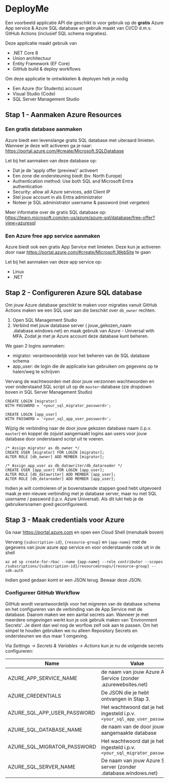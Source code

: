 # DeployMe 
Een voorbeeld applicatie API die geschikt is voor gebruik op de **gratis** Azure App service & Azure SQL database en gebruik maakt van CI/CD d.m.v. GitHub Actions (inclusief SQL schema migraties).

Deze applicatie maakt gebruik van
* .NET Core 8
* Union architectuur
* Entity Framework (EF Core)
* GitHub build & deploy workflows

Om deze applicatie te ontwikkelen & deployen heb je nodig
* Een Azure (for Students) account
* Visual Studio (Code)
* SQL Server Management Studio

## Stap 1 - Aanmaken Azure Resources

### Een gratis database aanmaken
Azure biedt een levenslange gratis SQL database met uiteraard limieten. Wanneer je deze wilt activeren ga je naar: https://portal.azure.com/#create/Microsoft.SQLDatabase

Let bij het aanmaken van deze database op:
* Dat je de 'apply offer (preview)' activeert
* Een zone die ondersteuning biedt (bv. North Europe)
* Authentication method: Use both SQL and Microsoft Entra authentication
* Security: allow all Azure services, add Client IP
* Stel jouw account in als Entra administrator
* Noteer je SQL administrator username & password (niet vergeten)


Meer informatie over de gratis SQL database op: 
https://learn.microsoft.com/en-us/azure/azure-sql/database/free-offer?view=azuresql

### Een Azure free app service aanmaken
Azure biedt ook een gratis App Service met limieten. Deze kun je activeren door naar https://portal.azure.com/#create/Microsoft.WebSite te gaan

Let bij het aanmaken van deze app service op:
* Linux
* .NET

## Stap 2 - Configureren Azure SQL database
Om jouw Azure database geschikt te maken voor migraties vanuit GitHub Actions maken we een SQL user aan die beschikt over `db_owner` rechten. 

1. Open SQL Management Studio
2. Verbind met jouw database server ( jouw_gekozen_naam .database.windows.net) en maak gebruik van Azure - Universal with MFA. Zodat je met je Azure account deze database kunt beheren.


We gaan 2 logins aanmaken:
* migrator: verantwoordelijk voor het beheren van de SQL database schema
* app_user: de login die de applicatie kan gebruiken om gegevens op te halen/weg te schrijven

Vervang de wachtwoorden met door jouw verzonnen wachtwoorden en voer onderstaand SQL script uit op de `master`-database (zie dropdown boven in SQL Server Management Studio)

```
CREATE LOGIN [migrator]
WITH PASSWORD = '<your_sql_migrator_password>';  

CREATE LOGIN [app_user]
WITH PASSWORD = '<your_sql_app_user_password>'; 
```

Wijzig de verbinding naar de door jouw gekozen database naam (i.p.v. `master`) en koppel de zojuist aangemaakt logins aan users voor jouw database door onderstaand script uit te voeren.

```
/* Assign migrator as db_owner */
CREATE USER [migrator] FOR LOGIN [migrator];
ALTER ROLE [db_owner] ADD MEMBER [migrator];

/* Assign app_user as db_datawriter/db_datareader */
CREATE USER [app_user] FOR LOGIN [app_user];
ALTER ROLE [db_datawriter] ADD MEMBER [app_user];
ALTER ROLE [db_datareader] ADD MEMBER [app_user];
```

Indien je wilt controleren of je bovenstaande stappen goed hebt uitgevoerd maak je een nieuwe verbinding met je database server, maar nu met SQL username / password (i.p.v. Azure Universal). Als dit lukt heb je de gebruikersnamen goed geconfigureerd.

## Stap 3 - Maak credentials voor Azure
Ga naar https://portal.azure.com en open een Cloud Shell (menubalk boven)

Vervang `{subscription-id}`, `{resource-group}` en `{app-name}` met de gegevens van jouw azure app service en voor onderstaande code uit in de shell
```
az ad sp create-for-rbac --name {app-name} --role contributor --scopes /subscriptions/{subscription-id}/resourceGroups/{resource-group} --sdk-auth
```

Indien goed gedaan komt er een JSON terug. Bewaar deze JSON.

### Configureer GitHub Workflow
GitHub wordt verantwoordelijk voor het migreren van de database schema en het configureren van de verbinding van de App Service met de database. Daarom maken we een aantal secrets aan. Wanneer je met meerdere omgevingen werkt kun je ook gebruik maken van 'Environment Secrets'. Je dient dan wel nog de worflow zelf ook aan te passen. Om het simpel te houden gebruiken we nu alleen Repository Secrets en ondersteunen we dus maar 1 omgeving.

Via *Settings -> Secrets & Variables -> Actions* kun je nu de volgende secrets configureren:

| Name      | Value   |
|-----------|--------------|
| AZURE_APP_SERVICE_NAME  | de naam van jouw Azure App Service (zonder .azurewebsites.net)    |
| AZURE_CREDENTIALS | De JSON die je hebt ontvangen in Stap 3.     |
| AZURE_SQL_APP_USER_PASSWORD  | Het wachtwoord dat je hebt ingesteld i.p.v. `<your_sql_app_user_password>`     |
| AZURE_SQL_DATABASE_NAME  | de naam van de door jouw aangemaakte database     |
| AZURE_SQL_MIGRATOR_PASSWORD  | Het wachtwoord dat je hebt ingesteld i.p.v. `<your_sql_migrator_password>`     |
| AZURE_SQL_SERVER_NAME  | De naam van jouw Azure SQL server (zonder .database.windows.net)         |
